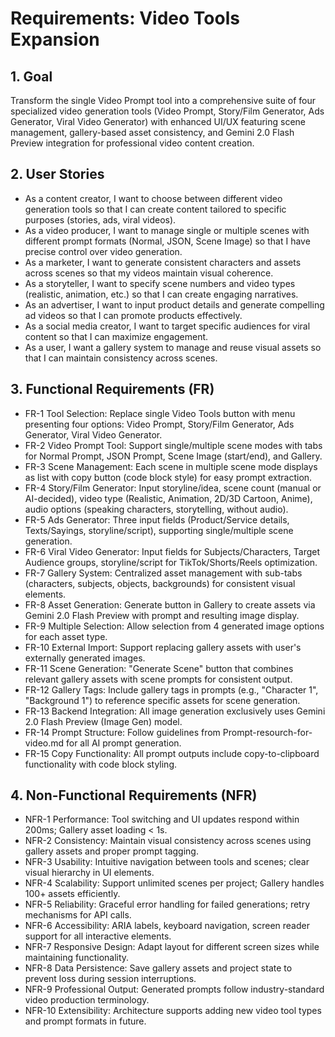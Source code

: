 # Requirements: Video Tools Expansion

## 1. Goal
Transform the single Video Prompt tool into a comprehensive suite of four specialized video generation tools (Video Prompt, Story/Film Generator, Ads Generator, Viral Video Generator) with enhanced UI/UX featuring scene management, gallery-based asset consistency, and Gemini 2.0 Flash Preview integration for professional video content creation.

## 2. User Stories
- As a content creator, I want to choose between different video generation tools so that I can create content tailored to specific purposes (stories, ads, viral videos).
- As a video producer, I want to manage single or multiple scenes with different prompt formats (Normal, JSON, Scene Image) so that I have precise control over video generation.
- As a marketer, I want to generate consistent characters and assets across scenes so that my videos maintain visual coherence.
- As a storyteller, I want to specify scene numbers and video types (realistic, animation, etc.) so that I can create engaging narratives.
- As an advertiser, I want to input product details and generate compelling ad videos so that I can promote products effectively.
- As a social media creator, I want to target specific audiences for viral content so that I can maximize engagement.
- As a user, I want a gallery system to manage and reuse visual assets so that I can maintain consistency across scenes.

## 3. Functional Requirements (FR)
- FR-1 Tool Selection: Replace single Video Tools button with menu presenting four options: Video Prompt, Story/Film Generator, Ads Generator, Viral Video Generator.
- FR-2 Video Prompt Tool: Support single/multiple scene modes with tabs for Normal Prompt, JSON Prompt, Scene Image (start/end), and Gallery.
- FR-3 Scene Management: Each scene in multiple scene mode displays as list with copy button (code block style) for easy prompt extraction.
- FR-4 Story/Film Generator: Input storyline/idea, scene count (manual or AI-decided), video type (Realistic, Animation, 2D/3D Cartoon, Anime), audio options (speaking characters, storytelling, without audio).
- FR-5 Ads Generator: Three input fields (Product/Service details, Texts/Sayings, storyline/script), supporting single/multiple scene generation.
- FR-6 Viral Video Generator: Input fields for Subjects/Characters, Target Audience groups, storyline/script for TikTok/Shorts/Reels optimization.
- FR-7 Gallery System: Centralized asset management with sub-tabs (characters, subjects, objects, backgrounds) for consistent visual elements.
- FR-8 Asset Generation: Generate button in Gallery to create assets via Gemini 2.0 Flash Preview with prompt and resulting image display.
- FR-9 Multiple Selection: Allow selection from 4 generated image options for each asset type.
- FR-10 External Import: Support replacing gallery assets with user's externally generated images.
- FR-11 Scene Generation: "Generate Scene" button that combines relevant gallery assets with scene prompts for consistent output.
- FR-12 Gallery Tags: Include gallery tags in prompts (e.g., "Character 1", "Background 1") to reference specific assets for scene generation.
- FR-13 Backend Integration: All image generation exclusively uses Gemini 2.0 Flash Preview (Image Gen) model.
- FR-14 Prompt Structure: Follow guidelines from Prompt-resourch-for-video.md for all AI prompt generation.
- FR-15 Copy Functionality: All prompt outputs include copy-to-clipboard functionality with code block styling.

## 4. Non-Functional Requirements (NFR)
- NFR-1 Performance: Tool switching and UI updates respond within 200ms; Gallery asset loading < 1s.
- NFR-2 Consistency: Maintain visual consistency across scenes using gallery assets and proper prompt tagging.
- NFR-3 Usability: Intuitive navigation between tools and scenes; clear visual hierarchy in UI elements.
- NFR-4 Scalability: Support unlimited scenes per project; Gallery handles 100+ assets efficiently.
- NFR-5 Reliability: Graceful error handling for failed generations; retry mechanisms for API calls.
- NFR-6 Accessibility: ARIA labels, keyboard navigation, screen reader support for all interactive elements.
- NFR-7 Responsive Design: Adapt layout for different screen sizes while maintaining functionality.
- NFR-8 Data Persistence: Save gallery assets and project state to prevent loss during session interruptions.
- NFR-9 Professional Output: Generated prompts follow industry-standard video production terminology.
- NFR-10 Extensibility: Architecture supports adding new video tool types and prompt formats in future.
